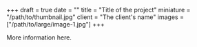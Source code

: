 +++
draft = true
date = ""
title = "Title of the project"
miniature = "/path/to/thumbnail.jpg"
client = "The client's name"
images = ["/path/to/large/image-1.jpg"]
+++

More information here.

